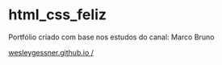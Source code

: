 # html_css_feliz
Portfólio criado com base nos estudos do canal: Marco Bruno

<a href="https://wesleygessner . github . io" target="_blank"> wesleygessner.github.io /</a>
